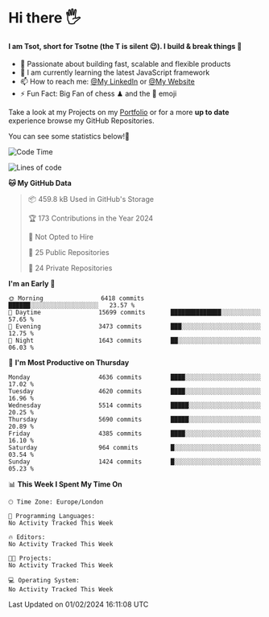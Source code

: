 # Hi there :raised_hand_with_fingers_splayed:
#### I am Tsot, short for Tsotne (the T is silent :wink:). I build & break things :space_invader:
- :telescope: Passionate about building fast, scalable and flexible products
- :seedling: I am currently learning the latest JavaScript framework 
- :mailbox: How to reach me: [@My LinkedIn](https://www.linkedin.com/in/tsotne-gvadzabia/) or [@My Website](https://tsotne.co.uk/contact)
- :zap: Fun Fact: Big Fan of chess ♟ and the 👾 emoji

Take a look at my Projects on my [Portfolio](https://tsotne.co.uk/) or for a more **up to date** experience browse my GitHub Repositories.

You can see some statistics below!:space_invader:
<!--START_SECTION:waka-->
![Code Time](http://img.shields.io/badge/Code%20Time-761%20hrs%202%20mins-blue)

![Lines of code](https://img.shields.io/badge/From%20Hello%20World%20I%27ve%20Written-10.0%20million%20lines%20of%20code-blue)

**🐱 My GitHub Data** 

> 📦 459.8 kB Used in GitHub's Storage 
 > 
> 🏆 173 Contributions in the Year 2024
 > 
> 🚫 Not Opted to Hire
 > 
> 📜 25 Public Repositories 
 > 
> 🔑 24 Private Repositories 
 > 
**I'm an Early 🐤** 

```text
🌞 Morning                6418 commits        ██████░░░░░░░░░░░░░░░░░░░   23.57 % 
🌆 Daytime                15699 commits       ██████████████░░░░░░░░░░░   57.65 % 
🌃 Evening                3473 commits        ███░░░░░░░░░░░░░░░░░░░░░░   12.75 % 
🌙 Night                  1643 commits        ██░░░░░░░░░░░░░░░░░░░░░░░   06.03 % 
```
📅 **I'm Most Productive on Thursday** 

```text
Monday                   4636 commits        ████░░░░░░░░░░░░░░░░░░░░░   17.02 % 
Tuesday                  4620 commits        ████░░░░░░░░░░░░░░░░░░░░░   16.96 % 
Wednesday                5514 commits        █████░░░░░░░░░░░░░░░░░░░░   20.25 % 
Thursday                 5690 commits        █████░░░░░░░░░░░░░░░░░░░░   20.89 % 
Friday                   4385 commits        ████░░░░░░░░░░░░░░░░░░░░░   16.10 % 
Saturday                 964 commits         █░░░░░░░░░░░░░░░░░░░░░░░░   03.54 % 
Sunday                   1424 commits        █░░░░░░░░░░░░░░░░░░░░░░░░   05.23 % 
```


📊 **This Week I Spent My Time On** 

```text
🕑︎ Time Zone: Europe/London

💬 Programming Languages: 
No Activity Tracked This Week

🔥 Editors: 
No Activity Tracked This Week

🐱‍💻 Projects: 
No Activity Tracked This Week

💻 Operating System: 
No Activity Tracked This Week
```


 Last Updated on 01/02/2024 16:11:08 UTC
<!--END_SECTION:waka-->
